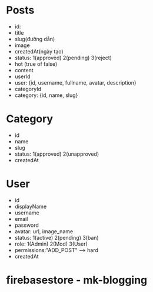 # Posts

- id:
- title
- slug(đường dẫn)
- image
- createdAt(ngày tạo)
- status: 1(approved) 2(pending) 3(reject)
- hot (true of false)
- content
- userId
- user: {id, username, fullname, avatar, description}
- categoryId
- category: {id, name, slug}

# Category

- id
- name
- slug
- status: 1(approved) 2(unapproved)
- createdAt

# User

- id
- displayName
- username
- email
- password
- avatar: url, image_name
- status: 1(active) 2(pending) 3(ban)
- role: 1(Admin) 2(Mod) 3(User)
- permissions:"ADD_POST" --> hard
- createdAt

# firebasestore - mk-blogging
